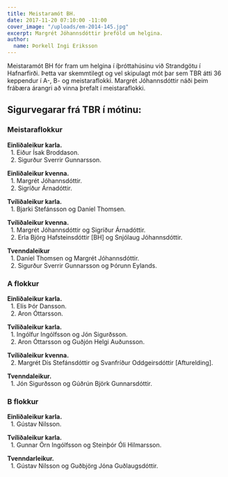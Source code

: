 ```yaml
---
title: Meistaramót BH.
date: 2017-11-20 07:10:00 -11:00
cover_image: "/uploads/em-2014-145.jpg"
excerpt: Margrét Jóhannsdóttir þreföld um helgina.
author:
  name: Þorkell Ingi Eriksson
---
```


Meistaramót BH fór fram um helgina í íþróttahúsinu við Strandgötu í Hafnarfirði. Þetta var skemmtilegt og vel skipulagt mót þar sem TBR átti 36 keppendur í A-, B- og meistaraflokki. Margrét Jóhannsdóttir náði þeim frábæra árangri að vinna þrefalt í meistaraflokki. 

## <i class="fa fa-trophy"></i> Sigurvegarar frá TBR í mótinu:

### Meistaraflokkur   
**Einliðaleikur karla.**  
&nbsp;&nbsp;1. Eiður Ísak Broddason.  
&nbsp;&nbsp;2. Sigurður Sverrir Gunnarsson.  

**Einliðaleikur kvenna.**  
&nbsp;&nbsp;1. Margrét Jóhannsdóttir.  
&nbsp;&nbsp;2. Sigríður Árnadóttir.  

**Tvíliðaleikur karla.**  
&nbsp;&nbsp;1. Bjarki Stefánsson og Daníel Thomsen.

**Tvíliðaleikur kvenna.**  
&nbsp;&nbsp;1. Margrét Jóhannsdóttir og Sigríður Árnadóttir.  
&nbsp;&nbsp;2. Erla Björg Hafsteinsdóttir [BH] og Snjólaug Jóhannsdóttir.	

**Tvenndaleikur**  
&nbsp;&nbsp;1. Daníel Thomsen og Margrét Jóhannsdóttir.  
&nbsp;&nbsp;2. Sigurður Sverrir Gunnarsson og Þórunn Eylands.  

### A flokkur
**Einliðaleikur karla.**  
&nbsp;&nbsp;1. Elís Þór Dansson.  
&nbsp;&nbsp;2. Aron Óttarsson.  

**Tvíliðaleikur karla.**  
&nbsp;&nbsp;1. Ingólfur Ingólfsson og Jón Sigurðsson.  
&nbsp;&nbsp;2. Aron Óttarsson og Guðjón Helgi Auðunsson.  

**Tvíliðaleikur kvenna.**  
&nbsp;&nbsp;2. Margrét Dís Stefánsdóttir og Svanfríður Oddgeirsdóttir [Afturelding].

**Tvenndaleikur.**  
&nbsp;&nbsp;1. Jón Sigurðsson og Gúðrún Björk Gunnarsdóttir.  

### B flokkur
**Einliðaleikur karla.**  
&nbsp;&nbsp;1. Gústav Nilsson. 

**Tvíliðaleikur karla.**  
&nbsp;&nbsp;1. Gunnar Örn Ingólfsson og Steinþór Óli Hilmarsson.

**Tvenndarleikur.**  
&nbsp;&nbsp;1. Gústav Nilsson og Guðbjörg Jóna Guðlaugsdóttir.
